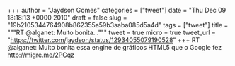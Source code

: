 
+++
author = "Jaydson Gomes"
categories = ["tweet"]
date = "Thu Dec 09 18:18:13 +0000 2010"
draft = false
slug = "19b2105344764908b862355a59b3aaba085d5a4d"
tags = ["tweet"]
title = """RT @alganet: Muito bonita..."""
tweet = true
micro = true
tweet_url = "https://twitter.com/jaydson/status/12934055079190528"
+++
RT @alganet: Muito bonita essa engine de gráficos HTML5 que o Google fez http://migre.me/2PCqz
